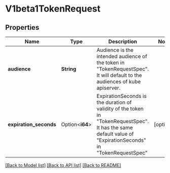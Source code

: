 # V1beta1TokenRequest

## Properties

Name | Type | Description | Notes
------------ | ------------- | ------------- | -------------
**audience** | **String** | Audience is the intended audience of the token in \"TokenRequestSpec\". It will default to the audiences of kube apiserver. | 
**expiration_seconds** | Option<**i64**> | ExpirationSeconds is the duration of validity of the token in \"TokenRequestSpec\". It has the same default value of \"ExpirationSeconds\" in \"TokenRequestSpec\" | [optional]

[[Back to Model list]](../README.md#documentation-for-models) [[Back to API list]](../README.md#documentation-for-api-endpoints) [[Back to README]](../README.md)


